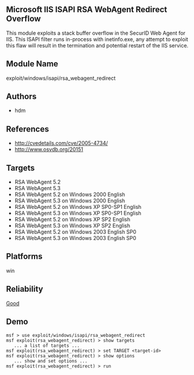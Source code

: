 ## Microsoft IIS ISAPI RSA WebAgent Redirect Overflow

This module exploits a stack buffer overflow in the SecurID 
Web Agent for IIS. This ISAPI filter runs in-process with 
inetinfo.exe, any attempt to exploit this flaw will result 
in the termination and potential restart of the IIS service.


## Module Name
exploit/windows/isapi/rsa_webagent_redirect

## Authors
* hdm


## References
* http://cvedetails.com/cve/2005-4734/
* http://www.osvdb.org/20151



## Targets
* RSA WebAgent 5.2
* RSA WebAgent 5.3
* RSA WebAgent 5.2 on Windows 2000 English
* RSA WebAgent 5.3 on Windows 2000 English
* RSA WebAgent 5.2 on Windows XP SP0-SP1 English
* RSA WebAgent 5.3 on Windows XP SP0-SP1 English
* RSA WebAgent 5.2 on Windows XP SP2 English
* RSA WebAgent 5.3 on Windows XP SP2 English
* RSA WebAgent 5.2 on Windows 2003 English SP0
* RSA WebAgent 5.3 on Windows 2003 English SP0


## Platforms
win

## Reliability
[Good](https://github.com/rapid7/metasploit-framework/wiki/Exploit-Ranking)

## Demo

```
msf > use exploit/windows/isapi/rsa_webagent_redirect
msf exploit(rsa_webagent_redirect) > show targets
   ... a list of targets ...
msf exploit(rsa_webagent_redirect) > set TARGET <target-id>
msf exploit(rsa_webagent_redirect) > show options
   ... show and set options ...
msf exploit(rsa_webagent_redirect) > run
```
    
    